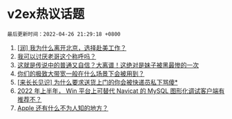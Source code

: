 # v2ex热议话题

`最后更新时间：2022-04-26 21:29:18 +0800`

1. [[润] 我为什么离开北京，选择赴美工作？](https://www.v2ex.com/t/849299)
1. [我可以讨厌老哥这个称呼吗？](https://www.v2ex.com/t/849258)
1. [这就是传说中的普通又自信？大离谱！这绝对是妹子被黑最惨的一次](https://www.v2ex.com/t/849388)
1. [你们的极致大带宽一般在什么场景下会被用到？](https://www.v2ex.com/t/849263)
1. [[来长长见识] 为什么要求送货上门的你会被快递员私下骂傻*](https://www.v2ex.com/t/849267)
1. [2022 年上半年， Win 平台上可替代 Navicat 的 MySQL 图形化调试客户端有推荐不？](https://www.v2ex.com/t/849259)
1. [Apple 还有什么不为人知的地方？](https://www.v2ex.com/t/849270)

